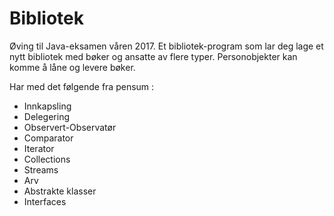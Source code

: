 # Bibliotek
Øving til Java-eksamen våren 2017. 
Et bibliotek-program som lar deg lage et nytt bibliotek med bøker og ansatte av flere typer. Personobjekter kan komme å låne og levere bøker. 

Har med det følgende fra pensum :
- Innkapsling
- Delegering
- Observert-Observatør
- Comparator
- Iterator
- Collections
- Streams
- Arv
- Abstrakte klasser
- Interfaces

